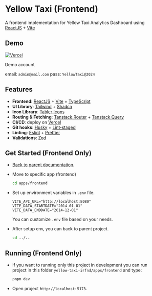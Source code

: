 # Yellow Taxi (Frontend)

A frontend implementation for Yellow Taxi Analytics Dashboard using [ReactJS](https://react.dev/) + [Vite](https://vite.dev/)

## Demo

[![Vercel](https://img.shields.io/badge/open%20frontend-%23000000.svg?style=for-the-badge&logo=vercel&logoColor=white)](https://yellow-taxi-irfnd.vercel.app)

Demo account

email: `admin@mail.com` pass: `YellowTaxi@2024`

## Features

- **Frontend**: [ReactJS](https://react.dev/) + [Vite](https://vite.dev/) + [TypeScript](https://www.typescriptlang.org/)
- **UI Library**: [Tailwind](https://tailwindcss.com/) + [Shadcn](https://ui.shadcn.com/)
- **Icon Library**: [Tabler Icons](https://tabler.io/icons)
- **Routing & Fetching**: [Tanstack Router](https://tanstack.com/router/latest) + [Tanstack Query](https://tanstack.com/query/latest)
- **CI/CD**: deploy on [Vercel](https://vercel.com/)
- **Git hooks**: [Husky](https://github.com/typicode/husky) + [Lint-staged](https://github.com/okonet/lint-staged)
- **Linting**: [Eslint](https://eslint.org/) + [Prettier](https://prettier.io/)
- **Validations**: [Zod](https://zod.dev/)

## Get Started (Frontend Only)

- [Back to parent documentation](https://github.com/irfnd/yellow-taxi-irfnd/blob/master/README.md#yellow-taxi-app-fullstack).
- Move to specific app (frontend)
  ```bash
  cd apps/frontend
  ```
- Set up environment variables in `.env` file.

  ```env
  VITE_API_URL="http://localhost:8080"
  VITE_DATA_STARTDATE="2014-01-01"
  VITE_DATA_ENDDATE="2014-12-01"
  ```

  You can customize `.env` file based on your needs.

- After setup env, you can back to parent project.

  ```bash
  cd ../..
  ```

## Running (Frontend Only)

- If you want to running only this project in development you can run project in this folder `yellow-taxi-irfnd/apps/frontend` and type:
  ```bash
  pnpm dev
  ```
- Open project `http://localhost:5173`.
